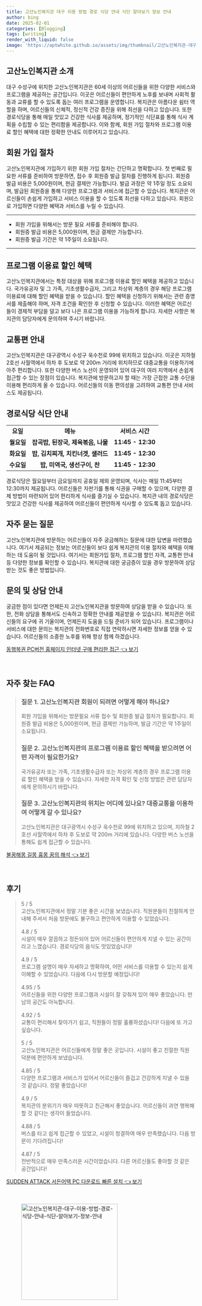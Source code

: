 ```yaml
---
title: 고산노인복지관 대구 이용 방법 경로 식당 안내 식단 알아보기 정보 안내
author: bing
date: 2025-02-01
categories: [Blogging]
tags: [writing]
render_with_liquid: false
image: 'https://aptwhite.github.io/assets/img/thumbnail/고산노인복지관-대구-이용-방법-경로-식당-안내-식단-알아보기-정보-안내.webp'
---
```



<h2 id='고산노인복지관_소개'>고산노인복지관 소개</h2>

<p>대구 수성구에 위치한 고산노인복지관은 60세 이상의 어르신들을 위한 다양한 서비스와 프로그램을 제공하는 공간입니다. 이곳은 어르신들이 편안하게 노후를 보내며 사회적 활동과 교류를 할 수 있도록 돕는 여러 프로그램을 운영합니다. 복지관은 아름다운 쉼터 역할을 하며, 어르신들의 신체적, 정신적 건강 증진을 위해 최선을 다하고 있습니다. 또한 경로식당을 통해 매일 맛있고 건강한 식사를 제공하며, 정기적인 식단표를 통해 식사 계획을 수립할 수 있는 편리함을 제공합니다. 이와 함께, 회원 가입 절차와 프로그램 이용료 할인 혜택에 대한 정확한 안내도 이루어지고 있습니다.</p>

<h2 id='회원가입_절차'>회원 가입 절차</h2>

<p>고산노인복지관에 가입하기 위한 회원 가입 절차는 간단하고 명확합니다. 첫 번째로 필요한 서류를 준비하여 방문하면, 접수 후 회원증 발급 절차를 진행하게 됩니다. 회원증 발급 비용은 5,000원이며, 현금 결제만 가능합니다. 발급 과정은 약 1주일 정도 소요되며, 발급된 회원증을 통해 다양한 프로그램과 서비스에 접근할 수 있습니다. 복지관은 어르신들이 손쉽게 가입하고 서비스 이용을 할 수 있도록 최선을 다하고 있습니다. 회원으로 가입하면 다양한 혜택과 서비스를 누릴 수 있습니다.</p>

<hr />

<ul>
    <li>회원 가입을 위해서는 방문 필요 서류를 준비해야 합니다.</li>
    <li>회원증 발급 비용은 5,000원이며, 현금 결제만 가능합니다.</li>
    <li>회원증 발급 기간은 약 1주일이 소요됩니다.</li>
</ul>

<hr />

<h2 id='프로그램_이용료_할인'>프로그램 이용료 할인 혜택</h2>

<p>고산노인복지관에서는 특정 대상을 위해 프로그램 이용료 할인 혜택을 제공하고 있습니다. 국가유공자 및 그 가족, 기초생활수급자, 그리고 차상위 계층의 경우 해당 프로그램 이용료에 대해 할인 혜택을 받을 수 있습니다. 할인 혜택을 신청하기 위해서는 관련 증명서를 제출해야 하며, 자격 조건을 확인한 후 신청할 수 있습니다. 이러한 혜택은 어르신들이 경제적 부담을 덜고 보다 나은 프로그램 이용을 가능하게 합니다. 자세한 사항은 복지관의 담당자에게 문의하여 주시기 바랍니다.</p>

<h2 id='교통편_안내'>교통편 안내</h2>

<p>고산노인복지관은 대구광역시 수성구 욱수천로 99에 위치하고 있습니다. 이곳은 지하철 2호선 사월역에서 하차 후 도보로 약 200m 거리에 위치하므로 대중교통을 이용하기에 아주 편리합니다. 또한 다양한 버스 노선이 운영되어 있어 대구의 여러 지역에서 손쉽게 접근할 수 있는 장점이 있습니다. 복지관에 방문하고자 할 때는 가장 근접한 교통 수단을 이용해 편리하게 올 수 있습니다. 어르신들의 이동 편의성을 고려하여 교통편 안내 서비스도 제공됩니다.</p>

<h2 id='경로식당_식단안내'>경로식당 식단 안내</h2>

<table>
    <tr>
        <td style="text-align: center; height: 17px;"><b>요일</b></td>
        <td style="text-align: center; height: 17px;"><b>메뉴</b></td>
        <td style="text-align: center; height: 17px;"><b>서비스 시간</b></td>
    </tr>
    <tr>
        <td style="text-align: center; height: 17px;"><b>월요일</b></td>
        <td style="text-align: center; height: 17px;"><b>잡곡밥, 된장국, 제육볶음, 나물</b></td>
        <td style="text-align: center; height: 17px;"><b>11:45 - 12:30</b></td>
    </tr>
    <tr>
        <td style="text-align: center; height: 17px;"><b>화요일</b></td>
        <td style="text-align: center; height: 17px;"><b>밥, 김치찌개, 치킨너겟, 샐러드</b></td>
        <td style="text-align: center; height: 17px;"><b>11:45 - 12:30</b></td>
    </tr>
    <tr>
        <td style="text-align: center; height: 17px;"><b>수요일</b></td>
        <td style="text-align: center; height: 17px;"><b>밥, 미역국, 생선구이, 찬</b></td>
        <td style="text-align: center; height: 17px;"><b>11:45 - 12:30</b></td>
    </tr>
</table>

<p>경로식당은 월요일부터 금요일까지 공휴일 제외 운영되며, 식사는 매일 11:45부터 12:30까지 제공됩니다. 어르신들은 자판기를 통해 식권을 구매할 수 있으며, 다양한 결제 방법이 마련되어 있어 편리하게 식사를 즐기실 수 있습니다. 복지관 내의 경로식당은 맛있고 건강한 식사를 제공하여 어르신들이 편안하게 식사할 수 있도록 돕고 있습니다.</p>

<h2 id='자주_묻는_질문'>자주 묻는 질문</h2>

<p>고산노인복지관에 방문하는 어르신들이 자주 궁금해하는 질문에 대한 답변을 마련했습니다. 여기서 제공되는 정보는 어르신들이 보다 쉽게 복지관의 이용 절차와 혜택을 이해하는 데 도움이 될 것입니다. 여기서는 회원가입 절차, 프로그램 할인 자격, 교통편 안내 등 다양한 정보를 확인할 수 있습니다. 복지관에 대한 궁금증이 있을 경우 방문하여 상담받는 것도 좋은 방법입니다.</p>

<h2 id='문의_및_상담_안내'>문의 및 상담 안내</h2>

<p>궁금한 점이 있다면 언제든지 고산노인복지관을 방문하여 상담을 받을 수 있습니다. 또한, 전화 상담을 통해서도 신속하고 정확한 안내를 제공받을 수 있습니다. 복지관은 어르신들의 요구에 귀 기울이며, 언제든지 도움을 드릴 준비가 되어 있습니다. 프로그램이나 서비스에 대한 문의는 복지관의 전화번호로 직접 연락하시면 자세한 정보를 얻을 수 있습니다. 어르신들의 소중한 노후를 위해 항상 함께 하겠습니다.</p>


<p><a class="click-button" title="동행복권 PC버전 홈페이지 인터넷 구매 편리한 접근" href="https://aptwhite.github.io/posts/%EB%8F%99%ED%96%89%EB%B3%B5%EA%B6%8C-PC%EB%B2%84%EC%A0%84-%ED%99%88%ED%8E%98%EC%9D%B4%EC%A7%80-%EC%9D%B8%ED%84%B0%EB%84%B7-%EA%B5%AC%EB%A7%A4-%ED%8E%B8%EB%A6%AC%ED%95%9C-%EC%A0%91%EA%B7%BC/" rel="dofollow">동행복권 PC버전 홈페이지 인터넷 구매 편리한 접근 👈 보기</a></p><br>
<h2 id='자주_찾는_FAQ'>자주 찾는 FAQ</h2>
<div itemscope="" itemtype="https://schema.org/FAQPage"> 
<blockquote> 
<div itemscope="" itemprop="mainEntity" itemtype="https://schema.org/Question"> 
<h3 itemprop="name">질문 1. 고산노인복지관 회원이 되려면 어떻게 해야 하나요?</h3> 
<div itemscope="" itemprop="acceptedAnswer" itemtype="https://schema.org/Answer"> 
<span itemprop="text"> 
<p>회원 가입을 위해서는 방문필요 서류 접수 및 회원증 발급 절차가 필요합니다. 회원증 발급 비용은 5,000원이며, 현금 결제만 가능하며, 발급 기간은 약 1주일이 소요됩니다.</p> 
</span> 
</div> 
</div> 

<div itemscope="" itemprop="mainEntity" itemtype="https://schema.org/Question"> 
<h3 itemprop="name">질문 2. 고산노인복지관의 프로그램 이용료 할인 혜택을 받으려면 어떤 자격이 필요한가요?</h3> 
<div itemscope="" itemprop="acceptedAnswer" itemtype="https://schema.org/Answer"> 
<span itemprop="text"> 
<p>국가유공자 또는 가족, 기초생활수급자 또는 차상위 계층의 경우 프로그램 이용료 할인 혜택을 받을 수 있습니다. 자세한 자격 확인 및 신청 방법은 관련 담당자에게 문의하시기 바랍니다.</p> 
</span> 
</div> 
</div> 

<div itemscope="" itemprop="mainEntity" itemtype="https://schema.org/Question"> 
<h3 itemprop="name">질문 3. 고산노인복지관의 위치는 어디에 있나요? 대중교통을 이용하여 어떻게 갈 수 있나요?</h3> 
<div itemscope="" itemprop="acceptedAnswer" itemtype="https://schema.org/Answer"> 
<span itemprop="text"> 
<p>고산노인복지관은 대구광역시 수성구 욱수천로 99에 위치하고 있으며, 지하철 2호선 사월역에서 하차 후 도보로 약 200m 거리에 있습니다. 다양한 버스 노선을 통해도 쉽게 접근할 수 있습니다.</p> 
</span> 
</div> 
</div> 

</blockquote> 
</div>
<p><a class="click-button" title="불꿈해몽 길몽 흉몽 꿈의 해석" href="https://aptwhite.github.io/posts/%EB%B6%88%EA%BF%88%ED%95%B4%EB%AA%BD-%EA%B8%B8%EB%AA%BD-%ED%9D%89%EB%AA%BD-%EA%BF%88%EC%9D%98-%ED%95%B4%EC%84%9D/" rel="dofollow">불꿈해몽 길몽 흉몽 꿈의 해석 👈 보기</a></p><br>
<h2 id='후기'>후기</h2>
<div itemscope itemtype="https://schema.org/Product">
  <blockquote>
  <div itemprop="review" itemscope itemtype="https://schema.org/Review">
      <div itemprop="reviewRating" itemscope itemtype="https://schema.org/Rating"> <span itemprop="ratingValue">5</span> / <span itemprop="bestRating">5</span> </div>
      <span itemprop="reviewBody">고산노인복지관에서 정말 기분 좋은 시간을 보냈습니다. 직원분들이 친절하게 안내해 주셔서 처음 방문에도 불구하고 편안하게 이용할 수 있었습니다.</span>
  </div>
  <br>
  <div itemprop="review" itemscope itemtype="https://schema.org/Review">
      <div itemprop="reviewRating" itemscope itemtype="https://schema.org/Rating"> <span itemprop="ratingValue">4.8</span> / <span itemprop="bestRating">5</span> </div>
      <span itemprop="reviewBody">시설이 매우 깔끔하고 정돈되어 있어 어르신들이 편안하게 지낼 수 있는 공간이라고 느꼈습니다. 경로식당의 음식도 맛있었습니다!</span>
  </div>
  <br>
  <div itemprop="review" itemscope itemtype="https://schema.org/Review">
      <div itemprop="reviewRating" itemscope itemtype="https://schema.org/Rating"> <span itemprop="ratingValue">4.9</span> / <span itemprop="bestRating">5</span> </div>
      <span itemprop="reviewBody">프로그램 설명이 매우 자세하고 명확하여, 어떤 서비스를 이용할 수 있는지 쉽게 이해할 수 있었습니다. 다음에 다시 방문할 예정입니다!</span>
  </div>
  <br>
  <div itemprop="review" itemscope itemtype="https://schema.org/Review">
      <div itemprop="reviewRating" itemscope itemtype="https://schema.org/Rating"> <span itemprop="ratingValue">4.95</span> / <span itemprop="bestRating">5</span> </div>
      <span itemprop="reviewBody">어르신들을 위한 다양한 프로그램과 시설이 잘 갖춰져 있어 매우 좋았습니다. 만남의 공간도 아늑합니다.</span>
  </div>
  <br>
  <div itemprop="review" itemscope itemtype="https://schema.org/Review">
      <div itemprop="reviewRating" itemscope itemtype="https://schema.org/Rating"> <span itemprop="ratingValue">4.92</span> / <span itemprop="bestRating">5</span> </div>
      <span itemprop="reviewBody">교통이 편리해서 찾아가기 쉽고, 직원들이 정말 훌륭하셨습니다! 다음에 또 가고 싶습니다.</span>
  </div>
  <br>
  <div itemprop="review" itemscope itemtype="https://schema.org/Review">
      <div itemprop="reviewRating" itemscope itemtype="https://schema.org/Rating"> <span itemprop="ratingValue">5</span> / <span itemprop="bestRating">5</span> </div>
      <span itemprop="reviewBody">고산노인복지관은 어르신들에게 정말 좋은 곳입니다. 시설이 좋고 친절한 직원 덕분에 편안하게 보냈습니다.</span>
  </div>
  <br>
  <div itemprop="review" itemscope itemtype="https://schema.org/Review">
      <div itemprop="reviewRating" itemscope itemtype="https://schema.org/Rating"> <span itemprop="ratingValue">4.85</span> / <span itemprop="bestRating">5</span> </div>
      <span itemprop="reviewBody">다양한 프로그램과 서비스가 있어서 어르신들이 즐겁고 건강하게 지낼 수 있을 것 같습니다. 정말 좋았습니다!</span>
  </div>
  <br>
  <div itemprop="review" itemscope itemtype="https://schema.org/Review">
      <div itemprop="reviewRating" itemscope itemtype="https://schema.org/Rating"> <span itemprop="ratingValue">4.9</span> / <span itemprop="bestRating">5</span> </div>
      <span itemprop="reviewBody">복지관의 분위기가 매우 따뜻하고 친근해서 좋았습니다. 어르신들이 과연 행복해할 것 같다는 생각이 들었습니다.</span>
  </div>
  <br>
  <div itemprop="review" itemscope itemtype="https://schema.org/Review">
      <div itemprop="reviewRating" itemscope itemtype="https://schema.org/Rating"> <span itemprop="ratingValue">4.88</span> / <span itemprop="bestRating">5</span> </div>
      <span itemprop="reviewBody">버스를 타고 쉽게 접근할 수 있었고, 시설이 청결하여 매우 만족했습니다. 다음 방문이 기다려집니다!</span>
  </div>
  <br>
  <div itemprop="review" itemscope itemtype="https://schema.org/Review">
      <div itemprop="reviewRating" itemscope itemtype="https://schema.org/Rating"> <span itemprop="ratingValue">4.87</span> / <span itemprop="bestRating">5</span> </div>
      <span itemprop="reviewBody">전반적으로 매우 만족스러운 시간이었습니다. 다른 어르신들도 좋아할 것 같은 공간입니다!</span>
  </div>
  </blockquote>
</div>
<p><a class="click-button" title="SUDDEN ATTACK 서든어택 PC 다운로드 빠른 설치" href="https://aptwhite.github.io/posts/SUDDEN-ATTACK-%EC%84%9C%EB%93%A0%EC%96%B4%ED%83%9D-PC-%EB%8B%A4%EC%9A%B4%EB%A1%9C%EB%93%9C-%EB%B9%A0%EB%A5%B8-%EC%84%A4%EC%B9%98/" rel="dofollow">SUDDEN ATTACK 서든어택 PC 다운로드 빠른 설치 👈 보기</a></p><br>
<figure class="image"><img src="https://aptwhite.github.io/assets/img/thumbnail/고산노인복지관-대구-이용-방법-경로-식당-안내-식단-알아보기-정보-안내.webp" alt="고산노인복지관-대구-이용-방법-경로-식당-안내-식단-알아보기-정보-안내" width="256" height="256"></figure>